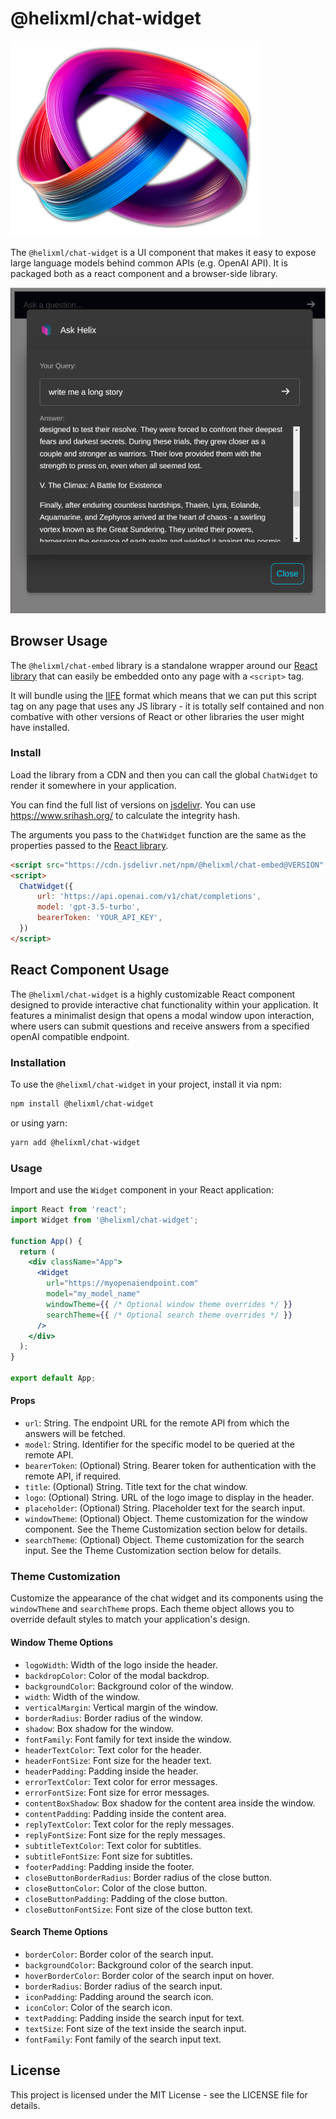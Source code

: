 # @helixml/chat-widget

![helix logo](docs/helix_logo.png)

The `@helixml/chat-widget` is a UI component that makes it easy to expose large language models behind common APIs (e.g. OpenAI API). It is packaged both as a react component and a browser-side library.

![screenshot](docs/screenshot.png)

## Browser Usage

The `@helixml/chat-embed` library is a standalone wrapper around our [React library](#react-component-usage) that can easily be embedded onto any page with a `<script>` tag.

It will bundle using the [IIFE](https://en.wikipedia.org/wiki/Immediately_invoked_function_expression) format which means that we can put this script tag on any page that uses any JS library - it is totally self contained and non combative with other versions of React or other libraries the user might have installed.

### Install

Load the library from a CDN and then you can call the global `ChatWidget` to render it somewhere in your application.

You can find the full list of versions on [jsdelivr](https://www.jsdelivr.com/package/npm/@helixml/chat-embed). You can use https://www.srihash.org/ to calculate the integrity hash.

The arguments you pass to the `ChatWidget` function are the same as the properties passed to the [React library](#props).

```html
<script src="https://cdn.jsdelivr.net/npm/@helixml/chat-embed@VERSION" integrity="..." crossorigin="anonymous"></script>
<script>
  ChatWidget({
      url: 'https://api.openai.com/v1/chat/completions',
      model: 'gpt-3.5-turbo',
      bearerToken: 'YOUR_API_KEY',
  })
</script>
```

## React Component Usage

The `@helixml/chat-widget` is a highly customizable React component designed to provide interactive chat functionality within your application. It features a minimalist design that opens a modal window upon interaction, where users can submit questions and receive answers from a specified openAI compatible endpoint.

### Installation

To use the `@helixml/chat-widget` in your project, install it via npm:

```bash
npm install @helixml/chat-widget
```

or using yarn:

```bash
yarn add @helixml/chat-widget
```

### Usage

Import and use the `Widget` component in your React application:

```jsx
import React from 'react';
import Widget from '@helixml/chat-widget';

function App() {
  return (
    <div className="App">
      <Widget
        url="https://myopenaiendpoint.com"
        model="my_model_name"
        windowTheme={{ /* Optional window theme overrides */ }}
        searchTheme={{ /* Optional search theme overrides */ }}
      />
    </div>
  );
}

export default App;
```

#### Props

- `url`: String. The endpoint URL for the remote API from which the answers will be fetched.
- `model`: String. Identifier for the specific model to be queried at the remote API.
- `bearerToken`: (Optional) String. Bearer token for authentication with the remote API, if required.
- `title`: (Optional) String. Title text for the chat window.
- `logo`: (Optional) String. URL of the logo image to display in the header.
- `placeholder`: (Optional) String. Placeholder text for the search input.
- `windowTheme`: (Optional) Object. Theme customization for the window component. See the Theme Customization section below for details.
- `searchTheme`: (Optional) Object. Theme customization for the search input. See the Theme Customization section below for details.

### Theme Customization

Customize the appearance of the chat widget and its components using the `windowTheme` and `searchTheme` props. Each theme object allows you to override default styles to match your application's design.

#### Window Theme Options

- `logoWidth`: Width of the logo inside the header.
- `backdropColor`: Color of the modal backdrop.
- `backgroundColor`: Background color of the window.
- `width`: Width of the window.
- `verticalMargin`: Vertical margin of the window.
- `borderRadius`: Border radius of the window.
- `shadow`: Box shadow for the window.
- `fontFamily`: Font family for text inside the window.
- `headerTextColor`: Text color for the header.
- `headerFontSize`: Font size for the header text.
- `headerPadding`: Padding inside the header.
- `errorTextColor`: Text color for error messages.
- `errorFontSize`: Font size for error messages.
- `contentBoxShadow`: Box shadow for the content area inside the window.
- `contentPadding`: Padding inside the content area.
- `replyTextColor`: Text color for the reply messages.
- `replyFontSize`: Font size for the reply messages.
- `subtitleTextColor`: Text color for subtitles.
- `subtitleFontSize`: Font size for subtitles.
- `footerPadding`: Padding inside the footer.
- `closeButtonBorderRadius`: Border radius of the close button.
- `closeButtonColor`: Color of the close button.
- `closeButtonPadding`: Padding of the close button.
- `closeButtonFontSize`: Font size of the close button text.

#### Search Theme Options

- `borderColor`: Border color of the search input.
- `backgroundColor`: Background color of the search input.
- `hoverBorderColor`: Border color of the search input on hover.
- `borderRadius`: Border radius of the search input.
- `iconPadding`: Padding around the search icon.
- `iconColor`: Color of the search icon.
- `textPadding`: Padding inside the search input for text.
- `textSize`: Font size of the text inside the search input.
- `fontFamily`: Font family of the search input text.

## License

This project is licensed under the MIT License - see the LICENSE file for details.
